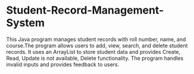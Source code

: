 # Student-Record-Management-System
This Java program manages student records with roll number, name, and course.The program allows users to add, view, search, and delete student records. It uses an ArrayList to store student data and provides Create, Read, Update is not available, Delete functionality. The program handles invalid inputs and provides feedback to users. 
